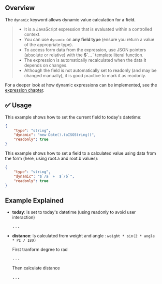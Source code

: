 
## Overview  

The `dynamic` keyword allows dynamic value calculation for a field.

>- It is a JavaScript expression that is evaluated within a controlled context.  
>- You can use `dynamic` on **any field type** (ensure you return a value of the appropriate type).  
>- To access form data from the expression, use JSON pointers (absolute or relative) with the **$\`...\`** template literal function.  
>- The expression is automatically recalculated when the data it depends on changes.  
>- Although the field is not automatically set to readonly (and may be changed manually), it is good practice to mark it as readonly.

For a deeper look at how dynamic expressions can be implemented, see the [expression chapter](#general/expression).

## ✅ Usage

This example shows how to set the current field to today's datetime:

```json
{
    "type": "string",
    "dynamic": "new Date().toISOString()",
    "readonly": true
}
```

This example shows how to set a field to a calculated value using data from the form (here, using root.a and root.b values):

```json
{
    "type": "string",
    "dynamic": "$`/a` +  $`/b`",
    "readonly": true
}
```

## Example Explained 

- **today**: Is set to today's datetime (using readonly to avoid user interaction)
  <pre onclick="this.innerHTML = form.sourceSchema.properties.today._toJSON(4)">...</pre>

- **distance**: Is calculated from weight and angle : `weight * sin(2 * angle * PI / 180)`

    First tranform degree to rad
  <pre onclick="this.innerHTML = form.sourceSchema.properties.theta._toJSON(4)">...</pre>
    Then calculate distance
  <pre onclick="this.innerHTML = form.sourceSchema.properties.distance._toJSON(4)">...</pre>

